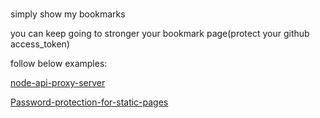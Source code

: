 #

simply show my bookmarks

you can keep going to stronger your bookmark page(protect your github access_token)

follow below examples:

[node-api-proxy-server](https://github.com/bradtraversy/node-api-proxy-server)

[Password-protection-for-static-pages](https://github.com/matteobrusa/Password-protection-for-static-pages)
